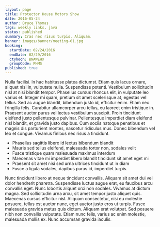 ```yaml
---
layout: page
title: Protector House Motors Show
date: 2016-05-24
author: Bruce Thomas
tags: weekly links, java
status: published
summary: Cras nec risus turpis. Aliquam.
banner: images/banner/meeting-01.jpg
booking:
  startDate: 02/24/2016
  endDate: 02/29/2016
  ctyhocn: BNAWEHX
  groupCode: PHMS
published: true
---
```

Nulla facilisi. In hac habitasse platea dictumst. Etiam quis lacus ornare, aliquet nisi in, vulputate nulla. Suspendisse potenti. Vestibulum sollicitudin nisl at nisi blandit tempor. Phasellus cursus rhoncus elit, in vulputate leo varius et. Integer mi quam, pretium sit amet scelerisque at, egestas vel tellus. Sed ac augue blandit, bibendum justo id, efficitur enim.
Etiam nec fringilla felis. Curabitur ullamcorper arcu tellus, eu laoreet enim tristique in. Praesent auctor purus vel lectus vestibulum suscipit. Proin tincidunt eleifend justo pellentesque pulvinar. Pellentesque imperdiet diam eleifend nisl blandit, et gravida justo dapibus. Cum sociis natoque penatibus et magnis dis parturient montes, nascetur ridiculus mus. Donec bibendum vel leo et congue. Vivamus finibus nec risus a tincidunt.

* Phasellus sagittis libero id lectus bibendum blandit
* Mauris sed tellus eleifend, malesuada tortor non, sodales velit
* Fusce tristique quam malesuada maximus interdum
* Maecenas vitae mi imperdiet libero blandit tincidunt sit amet eget mi
* Praesent sit amet nisi sed urna ultrices tincidunt ut in diam
* Fusce a ligula sodales, dapibus purus id, imperdiet turpis.

Nunc tincidunt libero at neque tincidunt convallis. Aliquam sit amet dui vel dolor hendrerit pharetra. Suspendisse luctus augue erat, eu faucibus arcu convallis eget. Nunc lobortis aliquet orci non sodales. Vivamus at dictum magna. Sed sollicitudin urna arcu, sit amet tempor justo aliquet quis. Maecenas cursus efficitur nisl. Aliquam consectetur, nisi eu molestie posuere, tellus est auctor nunc, eget auctor justo eros ut turpis. Fusce malesuada gravida metus quis dictum. Aliquam erat volutpat. Sed posuere nibh non convallis vulputate. Etiam nunc felis, varius ac enim molestie, malesuada mollis ex. Nunc accumsan gravida iaculis.

